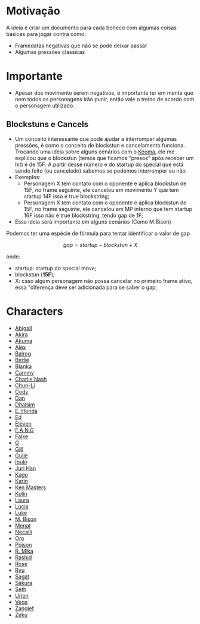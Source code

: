 # Motivação
A ideia é criar um documento para cada boneco com algumas coisas básicas para jogar contra como:
- Framedatas negativas que não se pode deixar passar
- Algumas pressões classicas

# Importante
- Apesar dos movimento serem negativos, é importante ter em mente que nem todos os personagens irão punir, então vale o treino de acordo com o personagem utilizado.

## Blockstuns e Cancels
- Um conceito interessante que pode ajudar a interromper algumas pressões, é como o conceito de blockstun e cancelamento funciona. Trocando uma ideia sobre alguns cenários com o [Keoma](https://twitter.com/Keoma89), ele me explicou que o blockstun (temos que ficamos "presos" após receber um hit) é de 15F. A partir desse número e do startup do special que está sendo feito (ou cancelado) sabemos se podemos interromper ou não
- Exemplos:
    - Personagem X tem contato com o oponente e aplica blockstun de 15F, no frame seguinte, ele cancelou em movimento Y que tem startup 14F isso é true blockstring;
    - Personagem X tem contato com o oponente e aplica blockstun de 15F, no frame seguinte, ele cancelou em MP inferno que tem startup 16F isso não é true blockstring, tendo gap de 1F;
- Essa ideia será importante em alguns cenários (Como M.Bison)

Podemos ter uma espécie de fórmula para tentar identificar o valor de gap
```math
                gap = startup - blockstun + X
```
onde:
- startup: startup do special move;
- blockstun (**15F**);
- X: caso algum personagem não possa cancelar no primeiro frame ativo, essa "diferença deve ser adicionada para se saber o gap;

# Characters
* [Abigail](Abigail.md)
* [Akira](Akira.md)
* [Akuma]()
* [Alex]()
* [Balrog]()
* [Birdie]()
* [Blanka]()
* [Cammy]()
* [Charlie Nash]()
* [Chun-Li](Chun-li.md)
* [Cody](Cody.md)
* [Dan](Dan.md)
* [Dhalsim]()
* [E. Honda]()
* [Ed]()
* [Eleven]()
* [F.A.N.G](Fang.md)
* [Falke]()
* [G]()
* [Gill]()
* [Guile]()
* [Ibuki]()
* [Juri Han]()
* [Kage]()
* [Karin]()
* [Ken Masters]()
* [Kolin](Kolin.md)
* [Laura](Laura.md)
* [Lucia]()
* [Luke]()
* [M. Bison](M-Bison.md)
* [Menat]()
* [Necalli]()
* [Oro]()
* [Poison]()
* [R. Mika]()
* [Rashid]()
* [Rose]()
* [Ryu]()
* [Sagat]()
* [Sakura]()
* [Seth]()
* [Urien](Urien.md)
* [Vega]()
* [Zangief]()
* [Zeku]()
